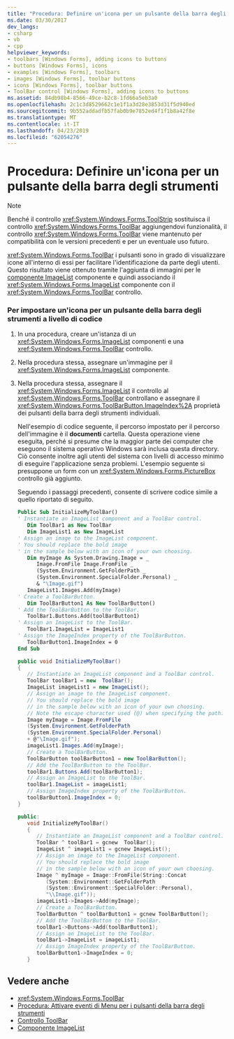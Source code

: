 ```yaml
---
title: "Procedura: Definire un'icona per un pulsante della barra degli strumenti"
ms.date: 03/30/2017
dev_langs:
- csharp
- vb
- cpp
helpviewer_keywords:
- toolbars [Windows Forms], adding icons to buttons
- buttons [Windows Forms], icons
- examples [Windows Forms], toolbars
- images [Windows Forms], toolbar buttons
- icons [Windows Forms], toolbar buttons
- ToolBar control [Windows Forms], adding icons to buttons
ms.assetid: 84db98b4-8566-49ce-b2c8-1fd66a5eb3a0
ms.openlocfilehash: 2c1c3d8529662c1e1f1a3d28e3853d31f5d940ed
ms.sourcegitcommit: 9b552addadfb57fab0b9e7852ed4f1f1b8a42f8e
ms.translationtype: MT
ms.contentlocale: it-IT
ms.lasthandoff: 04/23/2019
ms.locfileid: "62054276"
---
```

# <a name="how-to-define-an-icon-for-a-toolbar-button"></a>Procedura: Definire un'icona per un pulsante della barra degli strumenti
> [!NOTE]
>  Benché il controllo <xref:System.Windows.Forms.ToolStrip> sostituisca il controllo <xref:System.Windows.Forms.ToolBar> aggiungendovi funzionalità, il controllo <xref:System.Windows.Forms.ToolBar> viene mantenuto per compatibilità con le versioni precedenti e per un eventuale uso futuro.  
  
 <xref:System.Windows.Forms.ToolBar> i pulsanti sono in grado di visualizzare icone all'interno di essi per facilitare l'identificazione da parte degli utenti. Questo risultato viene ottenuto tramite l'aggiunta di immagini per le [componente ImageList](imagelist-component-windows-forms.md) componente e quindi associando il <xref:System.Windows.Forms.ImageList> componente con il <xref:System.Windows.Forms.ToolBar> controllo.  
  
### <a name="to-set-an-icon-for-a-toolbar-button-programmatically"></a>Per impostare un'icona per un pulsante della barra degli strumenti a livello di codice  
  
1. In una procedura, creare un'istanza di un <xref:System.Windows.Forms.ImageList> componenti e una <xref:System.Windows.Forms.ToolBar> controllo.  
  
2. Nella procedura stessa, assegnare un'immagine per il <xref:System.Windows.Forms.ImageList> componente.  
  
3. Nella procedura stessa, assegnare il <xref:System.Windows.Forms.ImageList> il controllo al <xref:System.Windows.Forms.ToolBar> controllano e assegnare il <xref:System.Windows.Forms.ToolBarButton.ImageIndex%2A> proprietà dei pulsanti della barra degli strumenti individuali.  
  
     Nell'esempio di codice seguente, il percorso impostato per il percorso dell'immagine è il **documenti** cartella. Questa operazione viene eseguita, perché si presume che la maggior parte dei computer che eseguono il sistema operativo Windows sarà inclusa questa directory. Ciò consente inoltre agli utenti del sistema con livelli di accesso minimo di eseguire l'applicazione senza problemi. L'esempio seguente si presuppone un form con un <xref:System.Windows.Forms.PictureBox> controllo già aggiunto.  
  
     Seguendo i passaggi precedenti, consente di scrivere codice simile a quello riportato di seguito.  
  
    ```vb  
    Public Sub InitializeMyToolBar()  
    ' Instantiate an ImageList component and a ToolBar control.  
       Dim ToolBar1 as New ToolBar  
       Dim ImageList1 as New ImageList  
    ' Assign an image to the ImageList component.  
    ' You should replace the bold image  
    ' in the sample below with an icon of your own choosing.  
       Dim myImage As System.Drawing.Image = _   
          Image.FromFile Image.FromFile _  
          (System.Environment.GetFolderPath _  
          (System.Environment.SpecialFolder.Personal) _  
          & "\Image.gif")  
       ImageList1.Images.Add(myImage)  
    ' Create a ToolBarButton.  
       Dim ToolBarButton1 As New ToolBarButton()  
    ' Add the ToolBarButton to the ToolBar.  
       ToolBar1.Buttons.Add(toolBarButton1)  
    ' Assign an ImageList to the ToolBar.  
       ToolBar1.ImageList = ImageList1  
    ' Assign the ImageIndex property of the ToolBarButton.  
       ToolBarButton1.ImageIndex = 0  
    End Sub  
    ```  
  
    ```csharp  
    public void InitializeMyToolBar()  
    {  
       // Instantiate an ImageList component and a ToolBar control.  
       ToolBar toolBar1 = new  ToolBar();   
       ImageList imageList1 = new ImageList();  
       // Assign an image to the ImageList component.  
       // You should replace the bold image   
       // in the sample below with an icon of your own choosing.  
       // Note the escape character used (@) when specifying the path.  
       Image myImage = Image.FromFile  
       (System.Environment.GetFolderPath  
       (System.Environment.SpecialFolder.Personal)  
       + @"\Image.gif");  
       imageList1.Images.Add(myImage);  
       // Create a ToolBarButton.  
       ToolBarButton toolBarButton1 = new ToolBarButton();  
       // Add the ToolBarButton to the ToolBar.  
       toolBar1.Buttons.Add(toolBarButton1);  
       // Assign an ImageList to the ToolBar.  
       toolBar1.ImageList = imageList1;  
       // Assign ImageIndex property of the ToolBarButton.  
       toolBarButton1.ImageIndex = 0;  
    }  
    ```  
  
    ```cpp  
    public:  
       void InitializeMyToolBar()  
       {  
          // Instantiate an ImageList component and a ToolBar control.  
          ToolBar ^ toolBar1 = gcnew  ToolBar();   
          ImageList ^ imageList1 = gcnew ImageList();  
          // Assign an image to the ImageList component.  
          // You should replace the bold image   
          // in the sample below with an icon of your own choosing.  
          Image ^ myImage = Image::FromFile(String::Concat  
             (System::Environment::GetFolderPath  
             (System::Environment::SpecialFolder::Personal),  
             "\\Image.gif"));  
          imageList1->Images->Add(myImage);  
          // Create a ToolBarButton.  
          ToolBarButton ^ toolBarButton1 = gcnew ToolBarButton();  
          // Add the ToolBarButton to the ToolBar.  
          toolBar1->Buttons->Add(toolBarButton1);  
          // Assign an ImageList to the ToolBar.  
          toolBar1->ImageList = imageList1;  
          // Assign ImageIndex property of the ToolBarButton.  
          toolBarButton1->ImageIndex = 0;  
       }  
    ```  
  
## <a name="see-also"></a>Vedere anche

- <xref:System.Windows.Forms.ToolBar>
- [Procedura: Attivare eventi di Menu per i pulsanti della barra degli strumenti](how-to-trigger-menu-events-for-toolbar-buttons.md)
- [Controllo ToolBar](toolbar-control-windows-forms.md)
- [Componente ImageList](imagelist-component-windows-forms.md)
